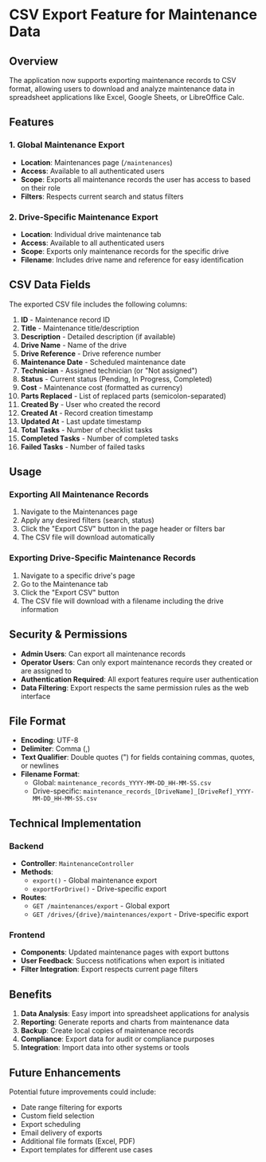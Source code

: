 # CSV Export Feature for Maintenance Data

## Overview
The application now supports exporting maintenance records to CSV format, allowing users to download and analyze maintenance data in spreadsheet applications like Excel, Google Sheets, or LibreOffice Calc.

## Features

### 1. Global Maintenance Export
- **Location**: Maintenances page (`/maintenances`)
- **Access**: Available to all authenticated users
- **Scope**: Exports all maintenance records the user has access to based on their role
- **Filters**: Respects current search and status filters

### 2. Drive-Specific Maintenance Export
- **Location**: Individual drive maintenance tab
- **Access**: Available to all authenticated users
- **Scope**: Exports only maintenance records for the specific drive
- **Filename**: Includes drive name and reference for easy identification

## CSV Data Fields

The exported CSV file includes the following columns:

1. **ID** - Maintenance record ID
2. **Title** - Maintenance title/description
3. **Description** - Detailed description (if available)
4. **Drive Name** - Name of the drive
5. **Drive Reference** - Drive reference number
6. **Maintenance Date** - Scheduled maintenance date
7. **Technician** - Assigned technician (or "Not assigned")
8. **Status** - Current status (Pending, In Progress, Completed)
9. **Cost** - Maintenance cost (formatted as currency)
10. **Parts Replaced** - List of replaced parts (semicolon-separated)
11. **Created By** - User who created the record
12. **Created At** - Record creation timestamp
13. **Updated At** - Last update timestamp
14. **Total Tasks** - Number of checklist tasks
15. **Completed Tasks** - Number of completed tasks
16. **Failed Tasks** - Number of failed tasks

## Usage

### Exporting All Maintenance Records
1. Navigate to the Maintenances page
2. Apply any desired filters (search, status)
3. Click the "Export CSV" button in the page header or filters bar
4. The CSV file will download automatically

### Exporting Drive-Specific Maintenance Records
1. Navigate to a specific drive's page
2. Go to the Maintenance tab
3. Click the "Export CSV" button
4. The CSV file will download with a filename including the drive information

## Security & Permissions

- **Admin Users**: Can export all maintenance records
- **Operator Users**: Can only export maintenance records they created or are assigned to
- **Authentication Required**: All export features require user authentication
- **Data Filtering**: Export respects the same permission rules as the web interface

## File Format

- **Encoding**: UTF-8
- **Delimiter**: Comma (,)
- **Text Qualifier**: Double quotes (") for fields containing commas, quotes, or newlines
- **Filename Format**: 
  - Global: `maintenance_records_YYYY-MM-DD_HH-MM-SS.csv`
  - Drive-specific: `maintenance_records_[DriveName]_[DriveRef]_YYYY-MM-DD_HH-MM-SS.csv`

## Technical Implementation

### Backend
- **Controller**: `MaintenanceController`
- **Methods**: 
  - `export()` - Global maintenance export
  - `exportForDrive()` - Drive-specific export
- **Routes**:
  - `GET /maintenances/export` - Global export
  - `GET /drives/{drive}/maintenances/export` - Drive-specific export

### Frontend
- **Components**: Updated maintenance pages with export buttons
- **User Feedback**: Success notifications when export is initiated
- **Filter Integration**: Export respects current page filters

## Benefits

1. **Data Analysis**: Easy import into spreadsheet applications for analysis
2. **Reporting**: Generate reports and charts from maintenance data
3. **Backup**: Create local copies of maintenance records
4. **Compliance**: Export data for audit or compliance purposes
5. **Integration**: Import data into other systems or tools

## Future Enhancements

Potential future improvements could include:
- Date range filtering for exports
- Custom field selection
- Export scheduling
- Email delivery of exports
- Additional file formats (Excel, PDF)
- Export templates for different use cases 